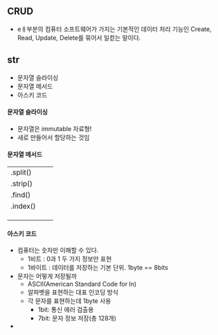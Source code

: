 ## CRUD

- eㅐ부분의 컴퓨터 소프트웨어가 가지는 기본적인 데이터 처리 기능인 Create, Read, Update, Delete를 묶어서 일컫는 말이다. 

## str

- 문자열 슬라이싱
- 문자열 메서드
- 아스키 코드

#### 문자열 슬라이싱

- 문자열은 immutable 자료형!
- 새로 만들어서 할당하는 것임

#### 문자열 메서드

|          |      |      |
| -------- | ---- | ---- |
| .split() |      |      |
| .strip() |      |      |
| .find()  |      |      |
| .index() |      |      |
|          |      |      |
|          |      |      |
|          |      |      |

#### 아스키 코드

- 컴퓨터는 숫자만 이해할 수 있다. 
  - 1비트 : 0과 1 두 가지 정보만 표현
  - 1바이트 : 데이터를 저장하는 기본 단위. 1byte == 8bits
- 문자는 어떻게 저장될까
  - ASCII(American Standard Code for In)
  - 알파벳을 표현하는 대표 인코딩 방식
  - 각 문자를 표현하는데 1byte 사용
    - 1bit: 통신 에러 검출용
    - 7bit: 문자 정보 저장(총 128개)
- 
